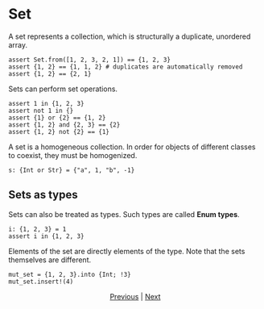 # Set

A set represents a collection, which is structurally a duplicate, unordered array.

``` erg
assert Set.from([1, 2, 3, 2, 1]) == {1, 2, 3}
assert {1, 2} == {1, 1, 2} # duplicates are automatically removed
assert {1, 2} == {2, 1}
```

Sets can perform set operations.

``` erg
assert 1 in {1, 2, 3}
assert not 1 in {}
assert {1} or {2} == {1, 2}
assert {1, 2} and {2, 3} == {2}
assert {1, 2} not {2} == {1}
```

A set is a homogeneous collection. In order for objects of different classes to coexist, they must be homogenized.

``` erg
s: {Int or Str} = {"a", 1, "b", -1}
```

## Sets as types

Sets can also be treated as types. Such types are called __Enum types__.

``` erg
i: {1, 2, 3} = 1
assert i in {1, 2, 3}
```

Elements of the set are directly elements of the type.
Note that the sets themselves are different.

``` erg
mut_set = {1, 2, 3}.into {Int; !3}
mut_set.insert!(4)
```

<p align='center'>
    <a href='./13_record.md'>Previous</a> | <a href='./15_type.md'>Next</a>
</p>